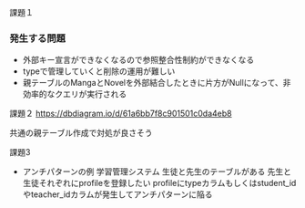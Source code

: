 課題１
### 発生する問題
- 外部キー宣言ができなくなるので参照整合性制約ができなくなる
- typeで管理していくと削除の運用が難しい
- 親テーブルのMangaとNovelを外部結合したときに片方がNullになって、非効率的なクエリが実行される

課題２
https://dbdiagram.io/d/61a6bb7f8c901501c0da4eb8

共通の親テーブル作成で対処が良さそう

課題3
- アンチパターンの例
学習管理システム
生徒と先生のテーブルがある
先生と生徒それぞれにprofileを登録したい
profileにtypeカラムもしくはstudent_idやteacher_idカラムが発生してアンチパターンに陥る
